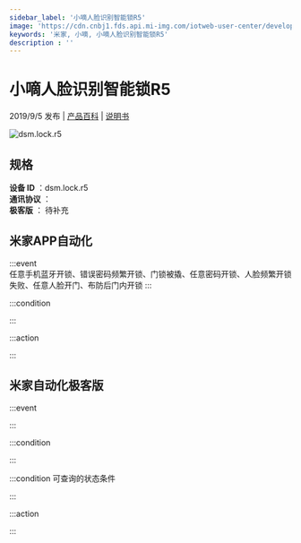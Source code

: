 ```yaml
---
sidebar_label: '小嘀人脸识别智能锁R5'
image: 'https://cdn.cnbj1.fds.api.mi-img.com/iotweb-user-center/developer_1679047614655BX5aD7AH.png?GalaxyAccessKeyId=AKVGLQWBOVIRQ3XLEW&Expires=9223372036854775807&Signature=2gQQgKfHRatKfUYhzgheoem0vOc='
keywords: '米家, 小嘀, 小嘀人脸识别智能锁R5'
description : ''
---
```

# 小嘀人脸识别智能锁R5

2019/9/5 发布 | [产品百科](https://home.mi.com/webapp/content/baike/product/index.html?model=dsm.lock.r5/) | [说明书](https://home.mi.com/views/introduction.html?model=dsm.lock.r5&region=cn)

![dsm.lock.r5](https://cdn.cnbj1.fds.api.mi-img.com/iotweb-user-center/developer_1679047614655BX5aD7AH.png?GalaxyAccessKeyId=AKVGLQWBOVIRQ3XLEW&Expires=9223372036854775807&Signature=2gQQgKfHRatKfUYhzgheoem0vOc=)

## 规格  
> 
**设备 ID** ：dsm.lock.r5  
**通讯协议** ：  
**极客版**  ： 待补充 


## 米家APP自动化  

:::event  
任意手机蓝牙开锁、错误密码频繁开锁、门锁被撬、任意密码开锁、人脸频繁开锁失败、任意人脸开门、布防后门内开锁
:::

:::condition  

:::

:::action   

:::

## 米家自动化极客版  

:::event  

:::

:::condition  

:::

:::condition 可查询的状态条件  

:::

:::action  

:::

        
